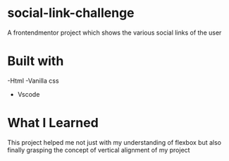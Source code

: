 # social-link-challenge
 A frontendmentor project which shows the various social links of the user

 # Built with
 -Html
 -Vanilla css
 - Vscode

# What I Learned
This project helped me not just with my understanding of flexbox but also finally grasping the concept of vertical alignment of my project

